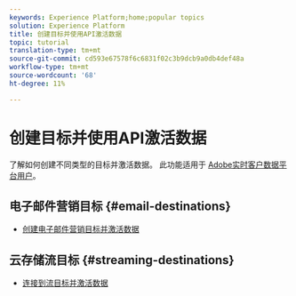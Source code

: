 ```yaml
---
keywords: Experience Platform;home;popular topics
solution: Experience Platform
title: 创建目标并使用API激活数据
topic: tutorial
translation-type: tm+mt
source-git-commit: cd593e67578f6c6831f02c3b9dcb9a0db4def48a
workflow-type: tm+mt
source-wordcount: '68'
ht-degree: 11%

---
```



# 创建目标并使用API激活数据

了解如何创建不同类型的目标并激活数据。 此功能适用于 [Adobe实时客户数据平台用户](https://docs.adobe.com/content/help/en/experience-platform/rtcdp/overview.html)。

## 电子邮件营销目标 {#email-destinations}

* [创建电子邮件营销目标并激活数据](/help/rtcdp/destinations/email-marketing-api.md)

## 云存储流目标 {#streaming-destinations}

* [连接到流目标并激活数据](/help/rtcdp/destinations/streaming-destinations-api-tutorial.md)